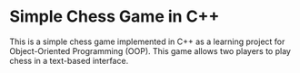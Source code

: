 # Simple Chess Game in C++
This is a simple chess game implemented in C++ as a learning project for Object-Oriented Programming (OOP). This game allows two players to play chess in a text-based interface.
